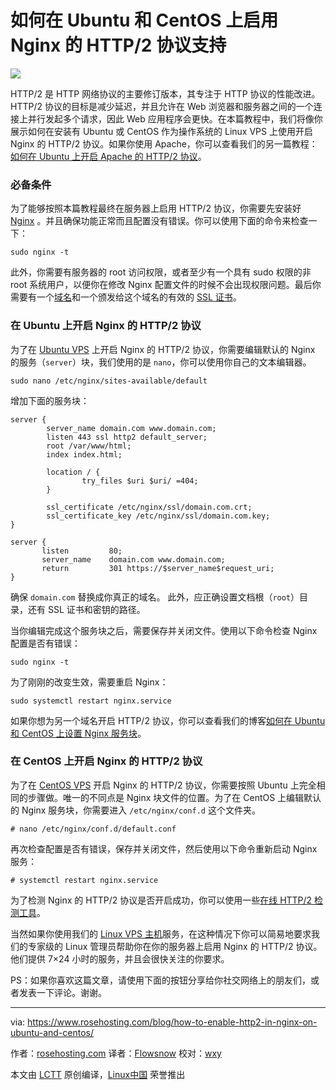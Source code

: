 如何在 Ubuntu 和 CentOS 上启用 Nginx 的 HTTP/2 协议支持
===

![](https://www.rosehosting.com/blog/wp-content/uploads/2017/02/enable-http2-nginx.jpg) 

HTTP/2 是 HTTP 网络协议的主要修订版本，其专注于 HTTP 协议的性能改进。HTTP/2 协议的目标是减少延迟，并且允许在 Web 浏览器和服务器之间的一个连接上并行发起多个请求，因此 Web 应用程序会更快。在本篇教程中，我们将像你展示如何在安装有 Ubuntu 或 CentOS 作为操作系统的 Linux VPS 上使用开启 Nginx 的 HTTP/2 协议。如果你使用 Apache，你可以查看我们的另一篇教程：[如何在 Ubuntu 上开启 Apache 的 HTTP/2 协议][6]。

### 必备条件

为了能够按照本篇教程最终在服务器上启用 HTTP/2 协议，你需要先安装好 [Nginx][7] 。并且确保功能正常而且配置没有错误。你可以使用下面的命令来检查一下：

```
sudo nginx -t
```

此外，你需要有服务器的 root 访问权限，或者至少有一个具有 sudo 权限的非 root 系统用户，以便你在修改 Nginx 配置文件的时候不会出现权限问题。最后你需要有一个[域名][8]和一个颁发给这个域名的有效的 [SSL 证书][9]。 

### 在 Ubuntu 上开启 Nginx 的 HTTP/2 协议

为了在 [Ubuntu VPS][10] 上开启 Nginx 的 HTTP/2 协议，你需要编辑默认的 Nginx 的服务（`server`）块，我们使用的是 `nano`，你可以使用你自己的文本编辑器。

```
sudo nano /etc/nginx/sites-available/default
```

增加下面的服务块：

```
server {  
        server_name domain.com www.domain.com;
        listen 443 ssl http2 default_server;
        root /var/www/html;
        index index.html;

        location / {
                try_files $uri $uri/ =404;
        }

        ssl_certificate /etc/nginx/ssl/domain.com.crt;
        ssl_certificate_key /etc/nginx/ssl/domain.com.key;
}

server {
       listen         80;
       server_name    domain.com www.domain.com;
       return         301 https://$server_name$request_uri;
}
```

确保 `domain.com` 替换成你真正的域名。 此外，应正确设置文档根（`root`）目录，还有 SSL 证书和密钥的路径。

当你编辑完成这个服务块之后，需要保存并关闭文件。使用以下命令检查 Nginx 配置是否有错误：

```
sudo nginx -t
```

为了刚刚的改变生效，需要重启 Nginx：

```
sudo systemctl restart nginx.service
```

如果你想为另一个域名开启 HTTP/2 协议，你可以查看我们的博客[如何在 Ubuntu 和 CentOS 上设置 Nginx 服务块][11]。

### 在 CentOS 上开启 Nginx 的 HTTP/2 协议

为了在 [CentOS VPS][12] 开启 Nginx 的 HTTP/2 协议，你需要按照 Ubuntu 上完全相同的步骤做。唯一的不同点是 Nginx 块文件的位置。为了在 CentOS 上编辑默认的 Nginx 服务块，你需要进入 `/etc/nginx/conf.d`  这个文件夹。

```
# nano /etc/nginx/conf.d/default.conf
```

再次检查配置是否有错误，保存并关闭文件，然后使用以下命令重新启动 Nginx 服务：

```
# systemctl restart nginx.service
```

为了检测 Nginx 的 HTTP/2 协议是否开启成功，你可以使用一些[在线 HTTP/2 检测工具][13]。

当然如果你使用我们的 [Linux VPS 主机][14]服务，在这种情况下你可以简易地要求我们的专家级的 Linux 管理员帮助你在你的服务器上启用 Nginx 的 HTTP/2 协议。他们提供 7×24 小时的服务，并且会很快关注的你要求。

PS：如果你喜欢这篇文章，请使用下面的按钮分享给你社交网络上的朋友们，或者发表一下评论。谢谢。

--------------------------------------------------------------------------------

via: https://www.rosehosting.com/blog/how-to-enable-http2-in-nginx-on-ubuntu-and-centos/

作者：[rosehosting.com][a]
译者：[Flowsnow](https://github.com/Flowsnow)
校对：[wxy](https://github.com/wxy)

本文由 [LCTT](https://github.com/LCTT/TranslateProject) 原创编译，[Linux中国](https://linux.cn/) 荣誉推出

[a]: https://www.rosehosting.com/blog/how-to-enable-http2-in-nginx-on-ubuntu-and-centos/
[1]: https://www.rosehosting.com/blog/how-to-enable-http2-in-nginx-on-ubuntu-and-centos/
[2]: https://www.rosehosting.com/blog/how-to-enable-http2-in-nginx-on-ubuntu-and-centos/#comments
[3]: https://www.rosehosting.com/blog/category/tutorials/
[4]: https://plus.google.com/share?url=https://www.rosehosting.com/blog/how-to-enable-http2-in-nginx-on-ubuntu-and-centos/
[5]: http://www.linkedin.com/shareArticle?mini=true&amp;url=https://www.rosehosting.com/blog/how-to-enable-http2-in-nginx-on-ubuntu-and-centos/&amp;title=How%20to%20Enable%20HTTP%2F2%20in%20Nginx%20on%20Ubuntu%20and%20CentOS&amp;summary=HTTP/2%20is%20a%20major%20revision%20of%20the%20HTTP%20network%20protocol%20and%20it%20focuses%20on%20performance%20improvements.%20Its%20goal%20is%20to%20reduce%20the%20latency%20as%20well%20as%20to%20make%20the%20web%20applications%20faster%20by%20allowing%20multiple%20concurrent%20requests%20between%20the%20web%20browser%20and%20the%20server%20across%20a%20single%20TCP%20connection.%20In%20...
[6]: https://www.rosehosting.com/blog/how-to-set-up-apache-with-http2-support-on-ubuntu-16-04/
[7]: https://www.rosehosting.com/nginx-hosting.html
[8]: https://secure.rosehosting.com/clientarea/index.php?/checkdomain/domain-registration/
[9]: https://www.rosehosting.com/ssl-certificates.html
[10]: https://www.rosehosting.com/ubuntu-vps.html
[11]: https://www.rosehosting.com/blog/how-to-set-up-nginx-server-blocks-on-ubuntu-and-centos/
[12]: https://www.rosehosting.com/centos-vps.html
[13]: https://www.rosehosting.com/network-tools/http2-support.html
[14]: https://www.rosehosting.com/linux-vps-hosting.html